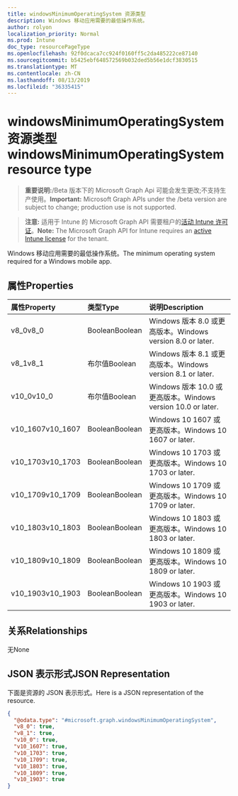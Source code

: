 ```yaml
---
title: windowsMinimumOperatingSystem 资源类型
description: Windows 移动应用需要的最低操作系统。
author: rolyon
localization_priority: Normal
ms.prod: Intune
doc_type: resourcePageType
ms.openlocfilehash: 92f0dcaca7cc924f0160ff5c2da485222ce87140
ms.sourcegitcommit: b5425ebf648572569b032ded5b56e1dcf3830515
ms.translationtype: MT
ms.contentlocale: zh-CN
ms.lasthandoff: 08/13/2019
ms.locfileid: "36335415"
---
```

# <a name="windowsminimumoperatingsystem-resource-type"></a><span data-ttu-id="c5c77-103">windowsMinimumOperatingSystem 资源类型</span><span class="sxs-lookup"><span data-stu-id="c5c77-103">windowsMinimumOperatingSystem resource type</span></span>

> <span data-ttu-id="c5c77-104">**重要说明:**/Beta 版本下的 Microsoft Graph Api 可能会发生更改;不支持生产使用。</span><span class="sxs-lookup"><span data-stu-id="c5c77-104">**Important:** Microsoft Graph APIs under the /beta version are subject to change; production use is not supported.</span></span>

> <span data-ttu-id="c5c77-105">**注意:** 适用于 Intune 的 Microsoft Graph API 需要租户的[活动 Intune 许可证](https://go.microsoft.com/fwlink/?linkid=839381)。</span><span class="sxs-lookup"><span data-stu-id="c5c77-105">**Note:** The Microsoft Graph API for Intune requires an [active Intune license](https://go.microsoft.com/fwlink/?linkid=839381) for the tenant.</span></span>

<span data-ttu-id="c5c77-106">Windows 移动应用需要的最低操作系统。</span><span class="sxs-lookup"><span data-stu-id="c5c77-106">The minimum operating system required for a Windows mobile app.</span></span>

## <a name="properties"></a><span data-ttu-id="c5c77-107">属性</span><span class="sxs-lookup"><span data-stu-id="c5c77-107">Properties</span></span>
|<span data-ttu-id="c5c77-108">属性</span><span class="sxs-lookup"><span data-stu-id="c5c77-108">Property</span></span>|<span data-ttu-id="c5c77-109">类型</span><span class="sxs-lookup"><span data-stu-id="c5c77-109">Type</span></span>|<span data-ttu-id="c5c77-110">说明</span><span class="sxs-lookup"><span data-stu-id="c5c77-110">Description</span></span>|
|:---|:---|:---|
|<span data-ttu-id="c5c77-111">v8_0</span><span class="sxs-lookup"><span data-stu-id="c5c77-111">v8_0</span></span>|<span data-ttu-id="c5c77-112">Boolean</span><span class="sxs-lookup"><span data-stu-id="c5c77-112">Boolean</span></span>|<span data-ttu-id="c5c77-113">Windows 版本 8.0 或更高版本。</span><span class="sxs-lookup"><span data-stu-id="c5c77-113">Windows version 8.0 or later.</span></span>|
|<span data-ttu-id="c5c77-114">v8_1</span><span class="sxs-lookup"><span data-stu-id="c5c77-114">v8_1</span></span>|<span data-ttu-id="c5c77-115">布尔值</span><span class="sxs-lookup"><span data-stu-id="c5c77-115">Boolean</span></span>|<span data-ttu-id="c5c77-116">Windows 版本 8.1 或更高版本。</span><span class="sxs-lookup"><span data-stu-id="c5c77-116">Windows version 8.1 or later.</span></span>|
|<span data-ttu-id="c5c77-117">v10_0</span><span class="sxs-lookup"><span data-stu-id="c5c77-117">v10_0</span></span>|<span data-ttu-id="c5c77-118">布尔值</span><span class="sxs-lookup"><span data-stu-id="c5c77-118">Boolean</span></span>|<span data-ttu-id="c5c77-119">Windows 版本 10.0 或更高版本。</span><span class="sxs-lookup"><span data-stu-id="c5c77-119">Windows version 10.0 or later.</span></span>|
|<span data-ttu-id="c5c77-120">v10_1607</span><span class="sxs-lookup"><span data-stu-id="c5c77-120">v10_1607</span></span>|<span data-ttu-id="c5c77-121">Boolean</span><span class="sxs-lookup"><span data-stu-id="c5c77-121">Boolean</span></span>|<span data-ttu-id="c5c77-122">Windows 10 1607 或更高版本。</span><span class="sxs-lookup"><span data-stu-id="c5c77-122">Windows 10 1607 or later.</span></span>|
|<span data-ttu-id="c5c77-123">v10_1703</span><span class="sxs-lookup"><span data-stu-id="c5c77-123">v10_1703</span></span>|<span data-ttu-id="c5c77-124">Boolean</span><span class="sxs-lookup"><span data-stu-id="c5c77-124">Boolean</span></span>|<span data-ttu-id="c5c77-125">Windows 10 1703 或更高版本。</span><span class="sxs-lookup"><span data-stu-id="c5c77-125">Windows 10 1703 or later.</span></span>|
|<span data-ttu-id="c5c77-126">v10_1709</span><span class="sxs-lookup"><span data-stu-id="c5c77-126">v10_1709</span></span>|<span data-ttu-id="c5c77-127">Boolean</span><span class="sxs-lookup"><span data-stu-id="c5c77-127">Boolean</span></span>|<span data-ttu-id="c5c77-128">Windows 10 1709 或更高版本。</span><span class="sxs-lookup"><span data-stu-id="c5c77-128">Windows 10 1709 or later.</span></span>|
|<span data-ttu-id="c5c77-129">v10_1803</span><span class="sxs-lookup"><span data-stu-id="c5c77-129">v10_1803</span></span>|<span data-ttu-id="c5c77-130">Boolean</span><span class="sxs-lookup"><span data-stu-id="c5c77-130">Boolean</span></span>|<span data-ttu-id="c5c77-131">Windows 10 1803 或更高版本。</span><span class="sxs-lookup"><span data-stu-id="c5c77-131">Windows 10 1803 or later.</span></span>|
|<span data-ttu-id="c5c77-132">v10_1809</span><span class="sxs-lookup"><span data-stu-id="c5c77-132">v10_1809</span></span>|<span data-ttu-id="c5c77-133">Boolean</span><span class="sxs-lookup"><span data-stu-id="c5c77-133">Boolean</span></span>|<span data-ttu-id="c5c77-134">Windows 10 1809 或更高版本。</span><span class="sxs-lookup"><span data-stu-id="c5c77-134">Windows 10 1809 or later.</span></span>|
|<span data-ttu-id="c5c77-135">v10_1903</span><span class="sxs-lookup"><span data-stu-id="c5c77-135">v10_1903</span></span>|<span data-ttu-id="c5c77-136">Boolean</span><span class="sxs-lookup"><span data-stu-id="c5c77-136">Boolean</span></span>|<span data-ttu-id="c5c77-137">Windows 10 1903 或更高版本。</span><span class="sxs-lookup"><span data-stu-id="c5c77-137">Windows 10 1903 or later.</span></span>|

## <a name="relationships"></a><span data-ttu-id="c5c77-138">关系</span><span class="sxs-lookup"><span data-stu-id="c5c77-138">Relationships</span></span>
<span data-ttu-id="c5c77-139">无</span><span class="sxs-lookup"><span data-stu-id="c5c77-139">None</span></span>

## <a name="json-representation"></a><span data-ttu-id="c5c77-140">JSON 表示形式</span><span class="sxs-lookup"><span data-stu-id="c5c77-140">JSON Representation</span></span>
<span data-ttu-id="c5c77-141">下面是资源的 JSON 表示形式。</span><span class="sxs-lookup"><span data-stu-id="c5c77-141">Here is a JSON representation of the resource.</span></span>
<!-- {
  "blockType": "resource",
  "@odata.type": "microsoft.graph.windowsMinimumOperatingSystem"
}
-->
``` json
{
  "@odata.type": "#microsoft.graph.windowsMinimumOperatingSystem",
  "v8_0": true,
  "v8_1": true,
  "v10_0": true,
  "v10_1607": true,
  "v10_1703": true,
  "v10_1709": true,
  "v10_1803": true,
  "v10_1809": true,
  "v10_1903": true
}
```



